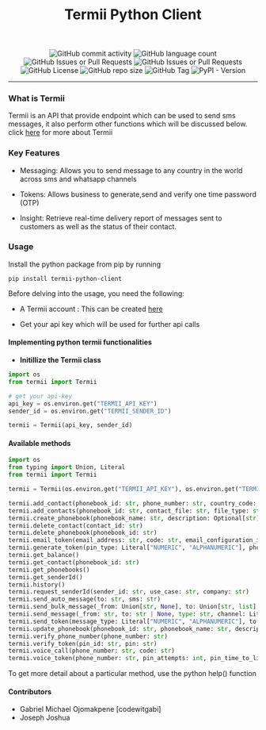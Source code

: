 <h1 align="center">Termii Python Client</h1>
<br><br>

<div align="center">
    <img alt="GitHub commit activity" src="https://img.shields.io/github/commit-activity/t/codewitgabi/python-termii">
    <img alt="GitHub language count" src="https://img.shields.io/github/languages/count/codewitgabi/python-termii">
    <img alt="GitHub Issues or Pull Requests" src="https://img.shields.io/github/issues/codewitgabi/python-termii">
    <img alt="GitHub Issues or Pull Requests" src="https://img.shields.io/github/issues-pr/codewitgabi/python-termii">
    <img alt="GitHub License" src="https://img.shields.io/github/license/codewitgabi/python-termii">
    <img alt="GitHub repo size" src="https://img.shields.io/github/repo-size/codewitgabi/python-termii">
    <img alt="GitHub Tag" src="https://img.shields.io/github/v/tag/codewitgabi/python-termii">
    <img alt="PyPI - Version" src="https://img.shields.io/pypi/v/termii-python-client">
</div>

<hr/>

### What is Termii

Termii is an API that provide endpoint which can be used to send sms messages, it also perform other functions which will be discussed below.
click [here](https://developer.termii.com/) for more about Termii

### Key Features

- Messaging: Allows you to send message to any country in the world across sms and whatsapp channels

- Tokens: Allows business to generate,send and verify one time password (OTP)

- Insight: Retrieve real-time delivery report of messages sent to customers as well as the status of their contact.

### Usage

Install the python package from pip by running

```shell
pip install termii-python-client
```

Before delving into the usage, you need the following:

- A Termii account : This can be created [here](www.termii.com)

- Get your api key which will be used for further api calls

#### Implementing python termii functionalities

- **Initillize the Termii class**

```python
import os
from termii import Termii

# get your api-key
api_key = os.environ.get("TERMII_API_KEY")
sender_id = os.environ.get("TERMII_SENDER_ID")

termii = Termii(api_key, sender_id)
```

#### Available methods

```python
import os
from typing import Union, Literal
from termii import Termii

termii = Termii(os.environ.get("TERMII_API_KEY"), os.environ.get("TERMII_SENDER_ID"))

termii.add_contact(phonebook_id: str, phone_number: str, country_code: Optional[int] = None, email_address: Optional[str] = None, first_name: Optional[str] = None, last_name: Optional[str] = None, company: Optional[str] = None)
termii.add_contacts(phonebook_id: str, contact_file: str, file_type: str, country_code: str)
termii.create_phonebook(phonebook_name: str, description: Optional[str] = None)
termii.delete_contact(contact_id: str)
termii.delete_phonebook(phonebook_id: str)
termii.email_token(email_address: str, code: str, email_configuration_id: str)
termii.generate_token(pin_type: Literal["NUMERIC", "ALPHANUMERIC"], phone_number: str, pin_attempts: int, pin_time_to_live: int, pin_length: int)
termii.get_balance()
termii.get_contact(phonebook_id: str)
termii.get_phonebooks()
termii.get_senderId()
termii.history()
termii.request_senderId(sender_id: str, use_case: str, company: str)
termii.send_auto_message(to: str, sms: str)
termii.send_bulk_message(_from: Union[str, None], to: Union[str, list], sms: Optional[str], type: str, channel: Literal["whatsapp", "dnd", "generic"])
termii.send_message(_from: str, to: str | None, type: str, channel: Literal["whatsapp", "dnd", "generic"], sms: Union[str, None] = None, media: Union[Optional[Mapping[Literal["url", "caption"], str]], None] = None)
termii.send_token(message_type: Literal["NUMERIC", "ALPHANUMERIC"], to: str, _from: str, channel: Literal["generic", "dnd", "whatsapp"], message_text: str, pin_time_to_live: int = 60, pin_attempts: int = 3, pin_length: int = 4, pin_placeholder: str = "< 1234 >")
termii.update_phonebook(phonebook_id: str, phonebook_name: str, description: Optional[str] = None)
termii.verify_phone_number(phone_number: str)
termii.verify_token(pin_id: str, pin: str)
termii.voice_call(phone_number: str, code: str)
termii.voice_token(phone_number: str, pin_attempts: int, pin_time_to_live: int, pin_length: int)
```

To get more detail about a particular method, use the python help() function

#### Contributors

- Gabriel Michael Ojomakpene [codewitgabi]
- Joseph Joshua
